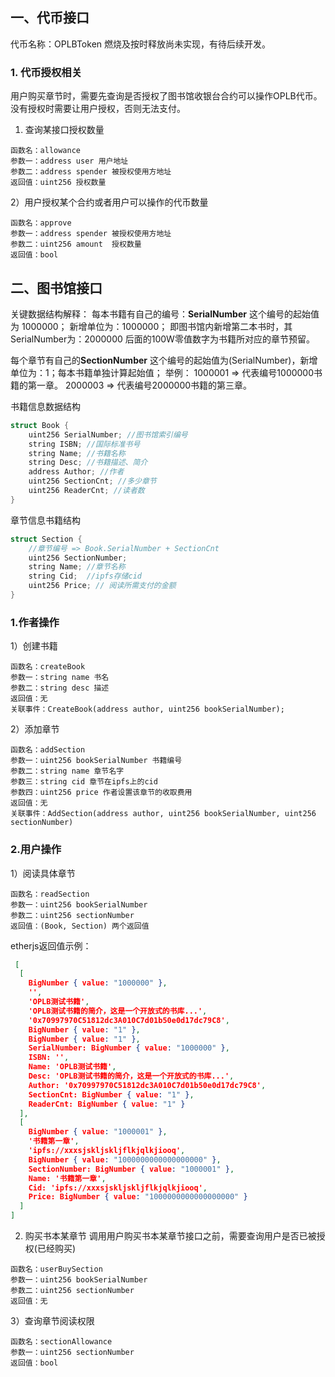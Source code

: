 ## 一、代币接口
代币名称：OPLBToken
燃烧及按时释放尚未实现，有待后续开发。

### 1. 代币授权相关
用户购买章节时，需要先查询是否授权了图书馆收银台合约可以操作OPLB代币。没有授权时需要让用户授权，否则无法支付。
1) 查询某接口授权数量
```
函数名：allowance
参数一：address user 用户地址
参数二：address spender 被授权使用方地址
返回值：uint256 授权数量
```

2）用户授权某个合约或者用户可以操作的代币数量
```sol
函数名：approve
参数一：address spender 被授权使用方地址
参数二：uint256 amount  授权数量
返回值：bool
```

## 二、图书馆接口
关键数据结构解释：
每本书籍有自己的编号：**SerialNumber**
这个编号的起始值为 1000000； 新增单位为：1000000；
即图书馆内新增第二本书时，其SerialNumber为：2000000
后面的100W零值数字为书籍所对应的章节预留。

每个章节有自己的**SectionNumber**
这个编号的起始值为(SerialNumber)，新增单位为：1；每本书籍单独计算起始值；
举例：
1000001 => 代表编号1000000书籍的第一章。
2000003 => 代表编号2000000书籍的第三章。

书籍信息数据结构
```C
struct Book {
    uint256 SerialNumber; //图书馆索引编号
    string ISBN; //国际标准书号
    string Name; //书籍名称
    string Desc; //书籍描述、简介
    address Author; //作者
    uint256 SectionCnt; //多少章节
    uint256 ReaderCnt; //读者数
}
```

章节信息书籍结构
```C
struct Section {
    //章节编号 => Book.SerialNumber + SectionCnt
    uint256 SectionNumber; 
    string Name; //章节名称
    string Cid;  //ipfs存储cid
    uint256 Price; // 阅读所需支付的金额
}
```

### 1.作者操作
1）创建书籍
```sol
函数名：createBook
参数一：string name 书名
参数二：string desc 描述
返回值：无
关联事件：CreateBook(address author, uint256 bookSerialNumber);
```
2）添加章节
```sol
函数名：addSection
参数一：uint256 bookSerialNumber 书籍编号
参数二：string name 章节名字
参数三：string cid 章节在ipfs上的cid
参数四：uint256 price 作者设置该章节的收取费用
返回值：无
关联事件：AddSection(address author, uint256 bookSerialNumber, uint256 sectionNumber)
```

### 2.用户操作
1）阅读具体章节
```sol
函数名：readSection
参数一：uint256 bookSerialNumber
参数二：uint256 sectionNumber
返回值：(Book, Section) 两个返回值
```
etherjs返回值示例：
```json
 [
  [
    BigNumber { value: "1000000" },
    '',
    'OPLB测试书籍',
    'OPLB测试书籍的简介，这是一个开放式的书库...',
    '0x70997970C51812dc3A010C7d01b50e0d17dc79C8',
    BigNumber { value: "1" },
    BigNumber { value: "1" },
    SerialNumber: BigNumber { value: "1000000" },
    ISBN: '',
    Name: 'OPLB测试书籍',
    Desc: 'OPLB测试书籍的简介，这是一个开放式的书库...',
    Author: '0x70997970C51812dc3A010C7d01b50e0d17dc79C8',
    SectionCnt: BigNumber { value: "1" },
    ReaderCnt: BigNumber { value: "1" }
  ],
  [
    BigNumber { value: "1000001" },
    '书籍第一章',
    'ipfs://xxxsjskljskljflkjqlkjiooq',
    BigNumber { value: "1000000000000000000" },
    SectionNumber: BigNumber { value: "1000001" },
    Name: '书籍第一章',
    Cid: 'ipfs://xxxsjskljskljflkjqlkjiooq',
    Price: BigNumber { value: "1000000000000000000" }
  ]
]
```

2) 购买书本某章节
调用用户购买书本某章节接口之前，需要查询用户是否已被授权(已经购买)
```sol
函数名：userBuySection
参数一：uint256 bookSerialNumber
参数二：uint256 sectionNumber
返回值：无
```

3）查询章节阅读权限
```sol
函数名：sectionAllowance
参数一：uint256 sectionNumber
返回值：bool
```